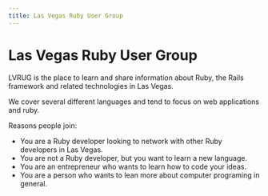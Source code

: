 ```yaml
---
title: Las Vegas Ruby User Group
---
```


Las Vegas Ruby User Group
=========================

LVRUG is the place to learn and share information about Ruby, the
Rails framework and related technologies in Las Vegas.

We cover several different languages and tend to focus on web
applications and ruby.

Reasons people join:

* You are a Ruby developer looking to network with other Ruby
  developers in Las Vegas.
* You are not a Ruby developer, but you want to learn a new language.
* You are an entrepreneur who wants to learn how to code your ideas.
* You are a person who wants to lean more about computer programing in
  general.
